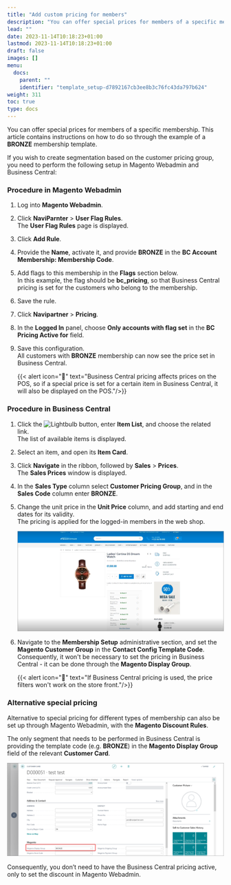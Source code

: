 ```yaml
---
title: "Add custom pricing for members"
description: "You can offer special prices for members of a specific membership."
lead: ""
date: 2023-11-14T10:18:23+01:00
lastmod: 2023-11-14T10:18:23+01:00
draft: false
images: []
menu:
  docs:
    parent: ""
    identifier: "template_setup-d7892167cb3ee8b3c76fc43da797b624"
weight: 311
toc: true
type: docs
---
```


You can offer special prices for members of a specific membership. This article contains instructions on how to do so through the example of a **BRONZE** membership template.

If you wish to create segmentation based on the customer pricing group, you need to perform the following setup in Magento Webadmin and Business Central:

### Procedure in Magento Webadmin

1. Log into **Magento Webadmin**.
2. Click **NaviParnter** > **User Flag Rules**.     
   The **User Flag Rules** page is displayed.
3. Click **Add Rule**.     
4. Provide the **Name**, activate it, and provide **BRONZE** in the **BC Account Membership: Membership Code**.
5. Add flags to this membership in the **Flags** section below.      
   In this example, the flag should be **bc_pricing**, so that Business Central pricing is set for the customers who belong to the membership.
6. Save the rule.
7. Click **Navipartner** > **Pricing**.
8. In the **Logged In** panel, choose **Only accounts with flag set** in the **BC Pricing Active for** field.
9. Save this configuration.     
    All customers with **BRONZE** membership can now see the price set in Business Central.

    {{< alert icon="📝" text="Business Central pricing affects prices on the POS, so if a special price is set for a certain item in Business Central, it will also be displayed on the POS."/>}}

### Procedure in Business Central

1. Click the ![Lightbulb](Lightbulb_icon.PNG) button, enter **Item List**, and choose the related link.     
   The list of available items is displayed.
2. Select an item, and open its **Item Card**.    
3. Click **Navigate** in the ribbon, followed by **Sales** > **Prices**.     
   The **Sales Prices** window is displayed.
4. In the **Sales Type** column select **Customer Pricing Group**, and in the **Sales Code** column enter **BRONZE**.
5. Change the unit price in the **Unit Price** column, and add starting and end dates for its validity.     
   The pricing is applied for the logged-in members in the web shop.

   ![member_price](Images/member_price.PNG)

6. Navigate to the **Membership Setup** administrative section, and set the **Magento Customer Group** in the **Contact Config Template Code**.    
   Consequently, it won't be necessary to set the pricing in Business Central - it can be done through the **Magento Display Group**.     

   {{< alert icon="📝" text="If Business Central pricing is used, the price filters won't work on the store front."/>}}

### Alternative special pricing

Alternative to special pricing for different types of membership can also be set up through Magento Webadmin, with the **Magento Discount Rules**. 

The only segment that needs to be performed in Business Central is providing the template code (e.g. **BRONZE**) in the **Magento Display Group** field of the relevant **Customer Card**.

  ![alternative_pricing](Images/alternative_pricing.PNG)

Consequently, you don’t need to have the Business Central pricing active, only to set the discount in Magento Webadmin.  
